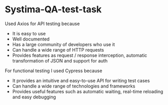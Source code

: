 # Systima-QA-test-task

Used Axios for API testing because 
- It is easy to use
- Well documented
- Has a large community of developers who use it
- Can handle a wide range of HTTP requests
- Provides features as request / response interception, automatic transformation of JSON and support for auth

For functional testing I used Cypress because
- It provides an intuitive and easy-to-use API for writing test cases
- Can handle a wide range of technologies and frameworks
- Provides useful features such as automatic waiting, real-time reloading and easy debugging
